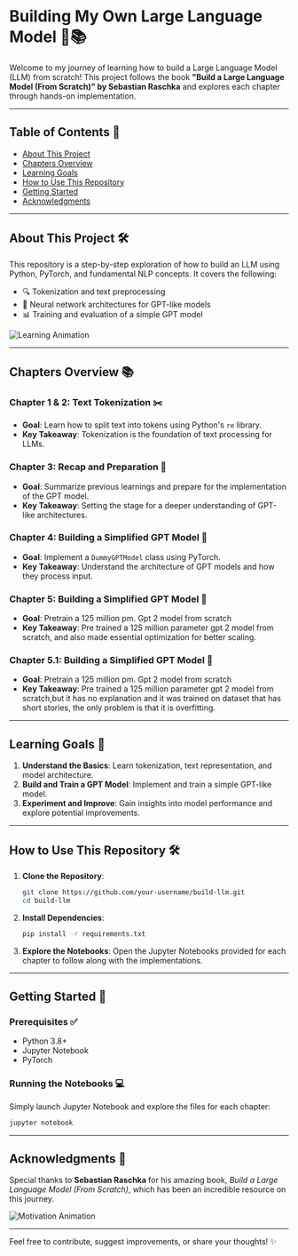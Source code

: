 # Building My Own Large Language Model 🚀📚

Welcome to my journey of learning how to build a Large Language Model (LLM) from scratch! This project follows the book **"Build a Large Language Model (From Scratch)" by Sebastian Raschka** and explores each chapter through hands-on implementation.


---

## Table of Contents 📖

- [About This Project](#about-this-project)
- [Chapters Overview](#chapters-overview)
- [Learning Goals](#learning-goals)
- [How to Use This Repository](#how-to-use-this-repository)
- [Getting Started](#getting-started)
- [Acknowledgments](#acknowledgments)

---

## About This Project 🛠️

This repository is a step-by-step exploration of how to build an LLM using Python, PyTorch, and fundamental NLP concepts. It covers the following:

- 🔍 Tokenization and text preprocessing
- 🧠 Neural network architectures for GPT-like models
- 📊 Training and evaluation of a simple GPT model

![Learning Animation](https://media.giphy.com/media/xT0xeJpnrWC4XWblEk/giphy.gif)

---

## Chapters Overview 📚

### Chapter 1 & 2: Text Tokenization ✂️
- **Goal**: Learn how to split text into tokens using Python's `re` library.
- **Key Takeaway**: Tokenization is the foundation of text processing for LLMs.

### Chapter 3: Recap and Preparation 📝
- **Goal**: Summarize previous learnings and prepare for the implementation of the GPT model.
- **Key Takeaway**: Setting the stage for a deeper understanding of GPT-like architectures.

### Chapter 4: Building a Simplified GPT Model 🧩
- **Goal**: Implement a `DummyGPTModel` class using PyTorch.
- **Key Takeaway**: Understand the architecture of GPT models and how they process input.
### Chapter 5: Building a Simplified GPT Model 🧩
- **Goal**: Pretrain a 125 million pm. Gpt 2 model from scratch
- **Key Takeaway**: Pre trained a 125 million parameter gpt 2 model from scratch, and also made essential optimization for better scaling.
### Chapter 5.1: Building a Simplified GPT Model 🧩
- **Goal**: Pretrain a 125 million pm. Gpt 2 model from scratch
- **Key Takeaway**: Pre trained a 125 million parameter gpt 2 model from scratch,but it has no explanation and it was trained on dataset that has short stories, the only problem is that it is overfitting.
---

## Learning Goals 🎯

1. **Understand the Basics**: Learn tokenization, text representation, and model architecture.
2. **Build and Train a GPT Model**: Implement and train a simple GPT-like model.
3. **Experiment and Improve**: Gain insights into model performance and explore potential improvements.

---

## How to Use This Repository 🛠️

1. **Clone the Repository**:
   ```bash
   git clone https://github.com/your-username/build-llm.git
   cd build-llm
   ```

2. **Install Dependencies**:
   ```bash
   pip install -r requirements.txt
   ```

3. **Explore the Notebooks**:
   Open the Jupyter Notebooks provided for each chapter to follow along with the implementations.

---

## Getting Started 🏁

### Prerequisites ✅
- Python 3.8+
- Jupyter Notebook
- PyTorch

### Running the Notebooks 💻
Simply launch Jupyter Notebook and explore the files for each chapter:
```bash
jupyter notebook
```

---

## Acknowledgments 🙏

Special thanks to **Sebastian Raschka** for his amazing book, *Build a Large Language Model (From Scratch)*, which has been an incredible resource on this journey.

![Motivation Animation](https://media.giphy.com/media/3o7abKhOpu0NwenH3O/giphy.gif)

---

Feel free to contribute, suggest improvements, or share your thoughts! ✨
